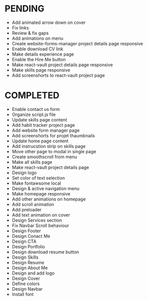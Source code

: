 # PENDING
- Add animated arrow down on cover
- Fix links
- Review & fix gaps
- Add animations on menu
- Create website-forms-manager project details page responsive
- Enable download CV link
- Make details experience page
- Enable the Hire Me button
- Make react-vault project details page responsive
- Make skills page responsive
- Add screenshorts to react-vault project page

# COMPLETED
- Enable contact us form
- Organize script.js file
- Update skills page content
- Add habit tracker project page
- Add website form manager page
- Add screenshorts for projet thaumbnails
- Update home page content
- Add instrucstion strip on skills page
- Move other page to modal in single page
- Create smoothscroll from menu
- Make all skills page
- Make react-vault project details page
- Design logo
- Set color of text selection
- Make fontawsome local
- Design & active navigation menu
- Make homepage responsive
- Add other animations on homepage
- Add scroll animation
- Add preloader
- Add text animation on cover
- Design Services section
- Fix Navbar Scroll behaviour
- Design Footer
- Design Conact Me
- Design CTA
- Design Portfolio
- Design download resume button
- Design Skills
- Design Resume
- Design About Me
- Design and add logo
- Design Cover
- Define colors
- Design Navbar
- Install font